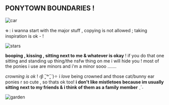 ## PONYTOWN BOUNDARIES !

![car](https://caterpie.crd.co/assets/images/gallery19/d60057a9.png?v=20d3512b)


𖦹 : i wanna start with the major stuff , copying is not allowed ; taking inspiration is ok - !

![stars](https://caterpie.crd.co/assets/images/gallery15/df4edbda.gif?v=20d3512b)


**booping , kissing , sitting next to me & whatever is okay** ! if you do that one sitting and standing up thing/the nsfw thing on me i will hide you ! most of the ponies i use are minors and i'm a minor sooo .......

*crowning is ok* ! ദ്ദി ˉ͈̀꒳ˉ͈́ )✧ i *love* being crowned and those cat/bunny ear ponies r so cute , so thats ok too! **i don't like mistletoes because im usually sitting next to my friends & i think of them as a family member** ˎˊ˗

![garden](https://caterpie.crd.co/assets/images/gallery11/13544be6.png?v=20d3512b)

